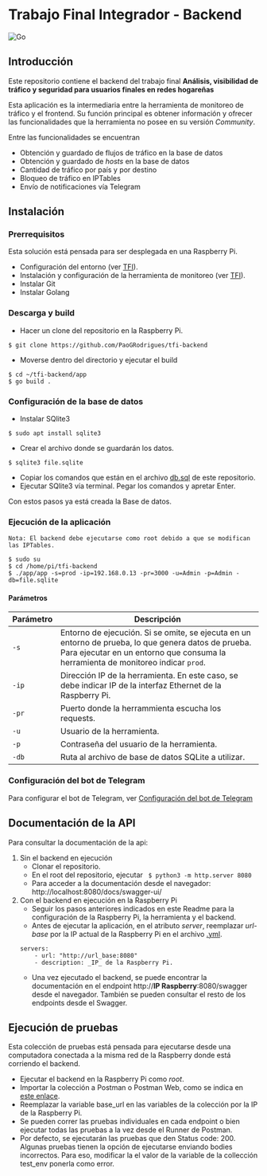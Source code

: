 # Trabajo Final Integrador - Backend

![Go](https://img.shields.io/badge/code-Golang-blue?logo=go)

## Introducción
Este repositorio contiene el backend del trabajo final **Análisis, visibilidad de tráfico y seguridad para usuarios finales en redes hogareñas**

Esta aplicación es la intermediaria entre la herramienta de monitoreo de tráfico y el frontend. Su función principal es obtener información y ofrecer las funcionalidades que la herramienta no posee en su versión _Community_. 

Entre las funcionalidades se encuentran
* Obtención y guardado de flujos de tráfico en la base de datos
* Obtención y guardado de _hosts_ en la base de datos
* Cantidad de tráfico por país y por destino
* Bloqueo de tráfico en IPTables
* Envío de notificaciones vía Telegram

## Instalación
### Prerrequisitos
Esta solución está pensada para ser desplegada en una Raspberry Pi.
* Configuración del entorno (ver [TFI](https://github.com/PaoGRodrigues/tfi)).
* Instalación y configuración de la herramienta de monitoreo (ver [TFI](https://github.com/PaoGRodrigues/tfi)).
* Instalar Git
* Instalar Golang

### Descarga y build
* Hacer un clone del repositorio en la Raspberry Pi.
``` 
$ git clone https://github.com/PaoGRodrigues/tfi-backend
```
* Moverse dentro del directorio y ejecutar el build
``` 
$ cd ~/tfi-backend/app
$ go build .
```

### Configuración de la base de datos
* Instalar SQlite3
``` 
$ sudo apt install sqlite3
```
* Crear el archivo donde se guardarán los datos.
``` 
$ sqlite3 file.sqlite
```
* Copiar los comandos que están en el archivo [db.sql](/scripts/db.sql) de este repositorio.
* Ejecutar SQlite3 vía terminal. Pegar los comandos y apretar Enter.

Con estos pasos ya está creada la Base de datos.

### Ejecución de la aplicación
`Nota: El backend debe ejecutarse como root debido a que se modifican las IPTables.`
```
$ sudo su
$ cd /home/pi/tfi-backend
$ ./app/app -s=prod -ip=192.168.0.13 -pr=3000 -u=Admin -p=Admin -db=file.sqlite
```

#### Parámetros
| Parámetro | Descripción |
|----------|-------------|
| `-s`     | Entorno de ejecución. Si se omite, se ejecuta en un entorno de prueba, lo que genera datos de prueba. Para ejecutar en un entorno que consuma la herramienta de monitoreo indicar `prod`. |
| `-ip`    | Dirección IP de la herramienta. En este caso, se debe indicar IP de la interfaz Ethernet de la Raspberry Pi. |
| `-pr`    | Puerto donde la herrammienta escucha los requests. |
| `-u`     | Usuario de la herramienta. |
| `-p`     | Contraseña del usuario de la herramienta. |
| `-db`    | Ruta al archivo de base de datos SQLite a utilizar. |

### Configuración del bot de Telegram
Para configurar el bot de Telegram, ver [Configuración del bot de Telegram](docs/TelegramConfig.md)

## Documentación de la API
Para consultar la documentación de la api:
1. Sin el backend en ejecución
    * Clonar el repositorio.
    * En el root del repositorio, ejecutar ``` $ python3 -m http.server 8080```
    * Para acceder a la documentación desde el navegador: http://localhost:8080/docs/swagger-ui/
2. Con el backend en ejecución en la Raspberry Pi
    * Seguir los pasos anteriores indicados en este Readme para la configuración de la Raspberry Pi, la herramienta y el backend. 
    * Antes de ejecutar la aplicación, en el atributo _server_, reemplazar _url-base_ por la IP actual de la Raspberry Pi en el archivo [.yml](docs/openapi_trabajo_final.yaml).
    ```
    servers:
        - url: "http://url_base:8080"
        - description: _IP_ de la Raspberry Pi. 
    ```
    * Una vez ejecutado el backend, se puede encontrar la documentación en el endpoint http://**IP Raspberry**:8080/swagger desde el navegador. También se pueden consultar el resto de los endpoints desde el Swagger.

## Ejecución de pruebas
Esta colección de pruebas está pensada para ejecutarse desde una computadora conectada a la misma red de la Raspberry donde está corriendo el backend.

* Ejecutar el backend en la Raspberry Pi como _root_. 
* Importar la colección a Postman o Postman Web, como se indica en [este enlace](https://learning.postman.com/docs/getting-started/importing-and-exporting/importing-data/).
* Reemplazar la variable base_url en las variables de la colección por la IP de la Raspberry Pi.
* Se pueden correr las pruebas individuales en cada endpoint o bien ejecutar todas las pruebas a la vez desde el Runner de Postman. 
* Por defecto, se ejecutarán las pruebas que den Status code: 200. Algunas pruebas tienen la opción de ejecutarse enviando bodies incorrectos. Para eso, modificar la el valor de la variable de la collección test_env ponerla como error.
